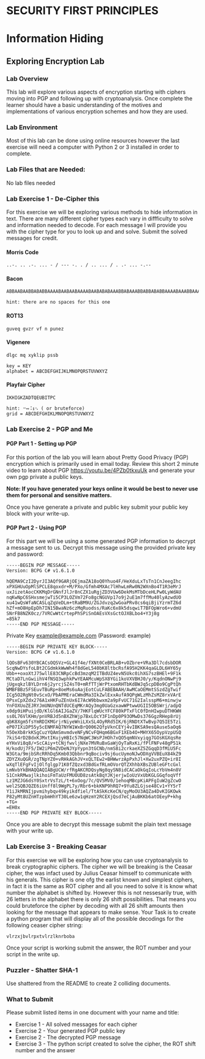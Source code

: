 # SECURITY FIRST PRINCIPLES
# Information Hiding
## Exploring Encryption Lab
### Lab Overview
This lab will explore various aspects of encryption starting with ciphers moving into PGP and following up with cryptoanalysis. Once complete the learner should have a basic understanding of the motives and implementations of various encryption schemes and how they are used.
### Lab Environment
Most of this lab can be done using online resources however the last exercise will need a computer with Python 2 or 3 installed in order to complete.
### Lab Files that are Needed:
No lab files needed

### Lab Exercise 1 - De-Cipher this
For this exercise we will be exploring various methods to hide information in text. There are many different cipher types each vary in diffficulty to solve and information needed to decode. For each message I will provide you with the cipher type for you to look up and and solve. Submit the solved messages for credit.

#### Morris Code
```
..-. .. .-. ... - / --- -. . / .. ... / . .- ... -.--
```
#### Bacon
```
ABBAABAABBABABBAAAABAABAABAAAABAABABABAAABBABAAABBABBABABBAAAABAAABBAAABBABBABAABABAAAABAAAAAAABAAAAAABAAAAABAABBABABBABABAABABAAAABBAAAABBA

hint: there are no spaces for this one
```
#### ROT13
```
guveq gvzr vf n punez
```
#### Vigenere
```
dlgc mq xyklip pssb

key = KEY
alphabet = ABCDEFGHIJKLMNOPQRSTUVWXYZ
```
#### Playfair Cipher
```
IKHIGKZADTQEUBITPC

hint: ⠒↤⠨↥⠢ ( or bruteforce)
grid = ABCDEFGHIKLMNOPQRSTUVWXYZ
```

### Lab Exercise 2 - PGP and Me
#### PGP Part 1 - Setting up PGP
For this portion of the lab you will learn about Pretty Good Privacy (PGP) encryption which is primarily used in email today. Review this short 2 minute video to learn about PGP https://youtu.be/4PZb0tkxuUk and generate your own pgp private a public keys.

**Note: If you have generated your keys online  it would be best to never use them for personal and sensitive matters.**

Once you have generate a private and public key submit your public key block with your write-up.

#### PGP Part 2 - Using PGP
For this part we will be using a some generated PGP information to decrypt a message sent to us. Decrypt this message using the provided private key and password:
```
-----BEGIN PGP MESSAGE-----
Version: BCPG C# v1.6.1.0

hQEMA9CzI2DyrJI3AQf9GARjOEjmaZA18oQ0Yhuo4F/HeXduLxTsTn1CnJeegIhc
xPXGHUuOpMlSPCLE8qoxdr+M/PXo/Gfmh4MXAc7lHhwLmRw0N2WXnBo4T1R3eMrJ
uxJizetAocCKKMqDrGNnfJlJr8nCZX1uRgjZD3VUw6DekMsMTbDceHLPw0LyWdAU
nqKwNpC6SHxsmejwTi5CP3LOZVm72Fo8gcNGUVp17o9j2uE1m7ffMu40lyAzwdUO
xu41wQsWfaNCASLqZqVeDLm+tRaBM9U/ZGJdvzq2wGoaPRv8cs6qiBjiYzrmTZ6d
hZf+mO8HpEpDh7IN15BwaNz6czMqRuodss/RaKc6x8k5dsqwiT7BFOpWro6+vdmU
SNrFB8NZK0cz/7VRCwWtCrtepPhSPiSnOAEsVXsGctOJXBLbo4+Y3j8g
=85k7
-----END PGP MESSAGE-----
```
Private Key example@example.com (Password: example)
```
-----BEGIN PGP PRIVATE KEY BLOCK-----
Version: BCPG C# v1.6.1.0

lQOsBFv630YBCACsOQSVz+GL41f4e/fXNt0CeBRLAB+vOZbre+VRa3Dl7cdsbDOR
ScqNwDYsfoLBt2CGdmkkWwWh4f8dGeL540bK8ltbcRsfA95H2KK4qaGLDL6HY65y
Ubb++oxoXtJ75wllE83CNRpCcBd3mzqM2ITBdUZ4evN5Ukc0ihXG7szBHEl+9F1k
MCtaD7LnGwiihV4fNSQ3wphkPwYEAAMcuWpSX8YGi1koVXVBHJ0/y/KqdnONwPj9
jUgxqkzlBYLDrn6j2yrcjSZ4sT0+mRfTTjWrPtxomRHTbKdBWJq5cpDBo9CgPtQh
WMBFBBz5FSEuvTBuRp+8oeMs6uAajEotCuLFABEBAAH/AwMCaOEMmtSSzdZgTwif
ICg5O2RgNt0vScxO/PbAPMEraCWmdMa3IkZwlExxAufA9QPgWLzMhZsMZ8rxVArE
OPsxCpXZdx276A1xHKFuZEnUx6I7AcW9bbwxm2a9pFvUC71G2IalsspM6+minwjw
YnFOXUoZEJRYJmUNUnQNTdUCEqMKrAQy3mg0UaGzxawWPtwwUGII5OBSWrj/adpQ
x0dp9iHPuijdD/KlGl6AIJGaZV/7HKFlqWUcYFCF80kPTxFlC0fDnHIwpuDTHKWH
ss0L76VlKHm/pnVRBJd5nBXZhWjp7BxLOcY3F1nDp0P93OMwDs376GgzRHep8rUj
qbK8Xgm5fsYmRDIKMGrjrNiyeWniLXxSL4OyRRd5IK/6jRNDtXTwBvp7Q5IE5Tzi
eP07IXiDP55y5cENMFAQ7NYW1WxBrQ0062QfpVknCEYj4vIBKSA9esQAuse5aOq6
h5OeXb8rkKSgCuzYQAmSmvmdveNFyNCvFQHqm6BGxF1XEb4O+MHYX65OypVzpUSQ
7kiS4rD2BdxKJMxtIKujyHBIc57NqWC3WsPJHOh7xQO5qmNVxyiqg7GOsKGXqsRe
eYHxVi8q8/+ScCAiy+tCNjfwvljNXe7MVRuBxGaWjOyTaRxKi/fPlFNFv48gP51k
H/kodUj7F5/IW2iP6mZVDeNJYpYypn3tGCNb/nmS8i2crkaeXZ5ZGqqD3fMiU5Fc
W3Gta/9mjbSRcRRhDq5Kmb03Qbbnr9qBociv9sj6ucUymoNJwODXgVVBEuX84kZ9
ZDYZXuQGR/zgTNpYZ0+vRHkAGhJV+xQLTEw2+BHWwrzApPxhJl+Xw2uxPZQ+ir8I
wXqTlEFgFvIjOlfglgp71K0fZQzxd3BdGxfRLmOVorQTZXhhbXBsZUBleGFtcGxl
LmNvbYkBHAQQAQIABgUCW/rfRgAKCRDQsyNg8qySN8idCACaOkGqIoLcYbVm4n8V
S1CnkRMwajlkihoiFmTaUzFMUOUD8zsAtkBqYJKjerjwIoUzVxUbKGLGGqfoqVff
Lz1MZJG6dsY0SxtrVsTzL/t+6xOog/7c/QV5MV0/1ehoqMBcpKiAPFgIuW2gZcwO
wel2SQBJQZE6iUnff8l9WgPL7y/Rbr6+bkKNP9hRQ7+9Yu8ZLGjse48Cv1+YY5rT
Y1iJkMRNIjpvmihybqv49kyikdfiel/TtASkKcKeCN/qyMoOU3AQZa4DvKIGKOwk
P82yMt8UZnHTzpbmHhYT30Le6zw1qHzmY2RCEXjQsd7eCjAuBKKb6atOEeyP+khg
+TG+
=EH0x
-----END PGP PRIVATE KEY BLOCK-----
```
Once you are able to decrypt this message submit the plain text message with your write up.

### Lab Exercise 3 - Breaking Ceasar
For this exercise we will be exploring how you can use cryptoanalysis to break cryptographic ciphers. The cipher we will be breaking is the Ceasar cipher, the was infact used by Julius Ceasar himself to communicate with his generals. This cipher is one ofg the earlist known and simplest ciphers, in fact it is the same as ROT cipher and all you need to solve it is know what number the alphabet is shifted by. However this is not nessesarily true, with 26 letters in the alphabet there is only 26 shift possibilities. That means you could bruteforce the cipher by decoding with all 26 shift amounts then looking for the message that appears to make sense.
Your Task is to create a python program that will display all of the possible decodings for the following ceaser cipher string:
```
vlrzxjbvlrpxtvlrzlknrboba
```
Once your script is working submit the answer, the ROT number and your script in the write up.

### Puzzler - Shatter SHA-1
Use shattered from the README to create 2 colliding documents.

### What to Submit
Please submit listed items in one document with your name and title:
* Exercise 1 - All solved messages for each cipher
* Exercise 2 - Your generated PGP public key
* Exercise 2 - The decrypted PGP message
* Exercise 3 - The python script created to solve the cipher, the ROT shift number and the answer
